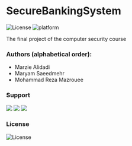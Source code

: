 # SecureBankingSystem
![License](https://img.shields.io/packagist/l/doctrine/orm)
![platform](https://img.shields.io/badge/python-v3.8-orange)  

The final project of the computer security course

### Authors (alphabetical order): 
- Marzie Alidadi
- Maryam Saeedmehr
- Mohammad Reza Mazrouee

### Support
<a href="mailto:marziii.a20@gmail.com"><img src="https://img.shields.io/badge/-marziii.a20@gmail.com-D14836?style=flat&logo=Gmail&logoColor=white"/></a> <a href="mailto:maryamsaeedmehr@gmail.com"><img src="https://img.shields.io/badge/-maryamsaeedmehr@gmail.com-D14836?style=flat&logo=Gmail&logoColor=white"/></a> <a href="mailto:mazrouee78@gmail.com"><img src="https://img.shields.io/badge/-mazrouee78@gmail.com-D14836?style=flat&logo=Gmail&logoColor=white"/></a>


### License
![License](https://img.shields.io/packagist/l/doctrine/orm)

